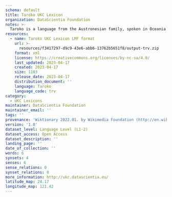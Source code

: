 ```yaml
---
schema: default
title: Taroko UKC Lexicon
organization: DataScientia Foundation
notes: >-
  Taroko is a language from the Austronesian family, spoken in Oceania. The UKC Lexicon of Taroko is represented as a lexico-semantic network. It consists of words, word senses, synsets, as well as sense-level and synset-level relationships.
resources:
  - name: Taroko UKC Lexicon LMF format
    url: >-
      resources/f3417297-d9c9-43e6-abb6-13762b5651f8/output-trv.zip
    format: xml
    license: https://creativecommons.org/licenses/by-nc-sa/4.0/
    last_updated: 2023-04-17
    created: 2023-04-17
    size: 1103
    release_date: 2023-04-17
    distribution_document: ''
    language: Taroko
    language_code: trv
category:
  - UKC Lexicons
maintainer: DataScientia Foundation
maintainer_email: ''
tags: ''
provenance: 'Wiktionary 2022.01. by Wikimedia Foundation (http://en.wiktionary.org); CogNet 2.1 by Khuyagbaatar Batsuren, National University of Mongolia (http://cognet.ukc.disi.unitn.it); Princeton WordNet 2.1 by Princeton University (https://wordnet.princeton.edu)'
version: '1.0'
dataset_level: Language Level (L1-2)
dataset_access: Open Access
dataset_description: ''
landing_page: ''
date_of_collection: ''
words: 6
synsets: 4
senses: 6
sense_relations: 0
synset_relations: 0
more_information: http://ukc.datascientia.eu/
latitude_map: 24.17
longitude_map: 121.42
---
```

